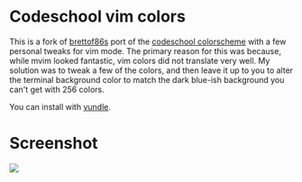 # Codeschool vim colors

This is a fork of [brettof86s][] port of the [codeschool colorscheme][] with a few personal tweaks for vim mode. The primary reason for this was because, while mvim looked fantastic, vim colors did not translate very well. My solution was to tweak a few of the colors, and then leave it up to you to alter the terminal background color to match the dark blue-ish background you can't get with 256 colors. 

You can install with [vundle][].

# Screenshot
![](http://astonj.com/wp-content/uploads/2012/06/vim2.png)

[brettof86s]: https://github.com/brettof86
[vundle]: https://github.com/gmarik/vundle
[codeschool colorscheme]: http://astonj.com/tech/vim-for-ruby-rails-and-a-sexy-theme/
